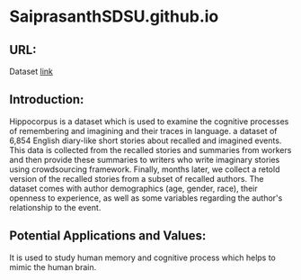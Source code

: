 # SaiprasanthSDSU.github.io

## URL: 
Dataset [link](https://msropendata.com/datasets/0a83fb6f-a759-4a17-aaa2-fbac84577318)
## Introduction:
Hippocorpus is a dataset which is used to examine the cognitive processes of remembering and imagining and their traces in language. a dataset of 6,854 English diary-like short stories about recalled and imagined events. This data is collected from the recalled stories and summaries from workers and then provide these summaries to writers who write imaginary stories using crowdsourcing framework. Finally, months later, we collect a retold version of the recalled stories from a subset of recalled authors. The dataset comes with author demographics (age, gender, race), their openness to experience, as well as some variables regarding the author's relationship to the event.
## Potential Applications and Values:
It is used to study human memory and cognitive process which helps to mimic the human brain.
